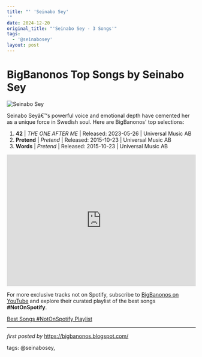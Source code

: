 ```yaml
---
title: "' 'Seinabo Sey'
'"
date: 2024-12-20
original_title: "'Seinabo Sey - 3 Songs'"
tags:
  - '@seinabosey'
layout: post
---
```

<h1>BigBanonos Top Songs by Seinabo Sey</h1>
<img alt="Seinabo Sey" src="https://media.npr.org/assets/img/2015/07/29/seinabosey-fotomikaeldahl_wide-531323ac4c58f35ffba9019ff3c765d95658a444.jpg?s=1100&c=85&f=jpeg" /> <p>Seinabo Seyâ€™s powerful voice and emotional depth have cemented her as a unique force in Swedish soul. Here are BigBanonos' top selections:</p> <ol> <li><strong>42</strong> | <em>THE ONE AFTER ME</em> | Released: 2023-05-26 | Universal Music AB</li> <li><strong>Pretend</strong> | <em>Pretend</em> | Released: 2015-10-23 | Universal Music AB</li> <li><strong>Words</strong> | <em>Pretend</em> | Released: 2015-10-23 | Universal Music AB</li>
</ol> <div> <iframe allow="autoplay; clipboard-write; encrypted-media; fullscreen; picture-in-picture" frameborder="0" height="352" loading="lazy" src="https://open.spotify.com/embed/playlist/2vs5a4YDwTOLCsOXrCPEkm?utm_source=generator" width="100%"></iframe>
</div>


<!--Subscribe and Playlist Links-->
<div>
    <p>For more exclusive tracks not on Spotify, subscribe to <a href="https://www.youtube.com/@BigBanonos" target="_blank">BigBanonos on YouTube</a> and explore their curated playlist of the best songs <strong>#NotOnSpotify</strong>.</p>
    <p><a href="https://www.youtube.com/playlist?list=PLtuNtuTatqI0kFahUCbtbfenC_ET5O_tr" target="_blank">Best Songs #NotOnSpotify Playlist<br /></a></p></div>

<hr />

<p><em>first posted by</em> <a href="https://bigbanonos.blogspot.com/" rel="noopener" target="_new">https://bigbanonos.blogspot.com/</a></p>

<p>tags: @seinabosey,</p>
